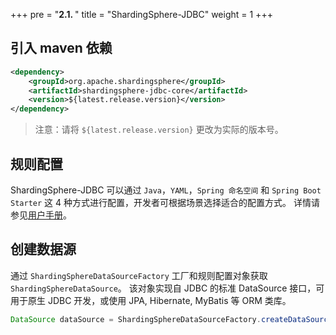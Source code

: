 +++
pre = "<b>2.1. </b>"
title = "ShardingSphere-JDBC"
weight = 1
+++

## 引入 maven 依赖

```xml
<dependency>
    <groupId>org.apache.shardingsphere</groupId>
    <artifactId>shardingsphere-jdbc-core</artifactId>
    <version>${latest.release.version}</version>
</dependency>
```

> 注意：请将 `${latest.release.version}` 更改为实际的版本号。

## 规则配置

ShardingSphere-JDBC 可以通过 `Java`，`YAML`，`Spring 命名空间` 和 `Spring Boot Starter` 这 4 种方式进行配置，开发者可根据场景选择适合的配置方式。
详情请参见[用户手册](/cn/user-manual/shardingsphere-jdbc/)。

## 创建数据源

通过 `ShardingSphereDataSourceFactory` 工厂和规则配置对象获取 `ShardingSphereDataSource`。
该对象实现自 JDBC 的标准 DataSource 接口，可用于原生 JDBC 开发，或使用 JPA, Hibernate, MyBatis 等 ORM 类库。

```java
DataSource dataSource = ShardingSphereDataSourceFactory.createDataSource(schemaName, modeConfig, dataSourceMap, ruleConfigs, props);
```
